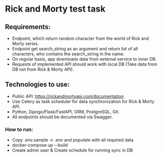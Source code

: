 # Rick and Morty test task
## Requirements:
- Endpoint, which return random character from the world of Rick and Morty series.
- Endpoint get search_string as an argument and return list of all characters, who contains the search_string in the name.
- On regular basis, app downloads data from external service to inner DB.
- Requests of implemented API should work with local DB (Take data from DB not from Rick & Morty API).
## Technologies to use:
- Public API: https://rickandmortyapi.com/documentation.
- Use Celery as task scheduler for data synchronization for Rick & Morty API.
- Python, Django/Flask/FastAPI, ORM, PostgreSQL, Git.
- All endpoints should be documented via Swagger.
### How to run:
- Copy .env.sample -> .env and populate with all required data
- docker-compose up --build
- Create admin user & Create schedule for running sync in DB  
